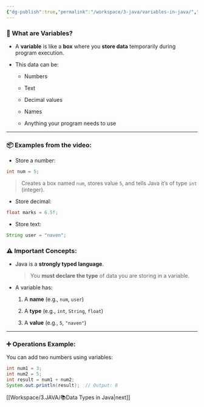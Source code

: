 ```yaml
---
{"dg-publish":true,"permalink":"/workspace/3-java/variables-in-java/","noteIcon":""}
---
```


### 🔎 What are Variables?

- A **variable** is like a **box** where you **store data** temporarily during program execution.
    
- This data can be:
    
    - Numbers
        
    - Text
        
    - Decimal values
        
    - Names
        
    - Anything your program needs to use
        

---

### 📦 Examples from the video:

- Store a number:
```java
int num = 5;
```
> Creates a box named `num`, stores value `5`, and tells Java it’s of type `int` (integer).

- Store decimal:
```java
float marks = 6.5f;
```
- Store text:
```java
String user = "naven";
```
### ⚠️ Important Concepts:

- Java is a **strongly typed language**.
    
    > You **must declare the type** of data you are storing in a variable.
    
- A variable has:
    
    1. A **name** (e.g., `num`, `user`)
        
    2. A **type** (e.g., `int`, `String`, `float`)
        
    3. A **value** (e.g., `5`, `"naven"`)
        

---

### ➕ Operations Example:

You can add two numbers using variables:
```java
int num1 = 3;
int num2 = 5;
int result = num1 + num2;
System.out.println(result);  // Output: 8
```

[[Workspace/3.JAVA/📚Data Types in Java\|next]]
